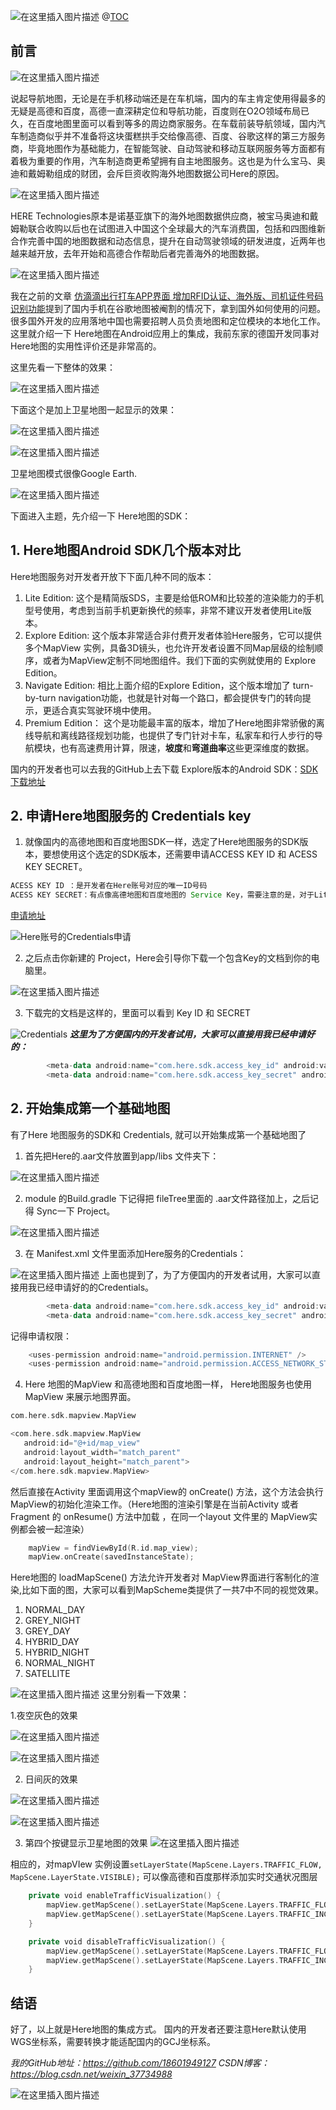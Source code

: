
![在这里插入图片描述](https://img-blog.csdnimg.cn/20210221153348342.jpeg?x-oss-process=image/watermark,type_ZmFuZ3poZW5naGVpdGk,shadow_10,text_aHR0cHM6Ly9ibG9nLmNzZG4ubmV0L3dlaXhpbl8zNzczNDk4OA==,size_16,color_FFFFFF,t_70#pic_center)
@[TOC](目录)

## 前言
![在这里插入图片描述](https://img-blog.csdnimg.cn/20210221153232320.jpeg?x-oss-process=image/watermark,type_ZmFuZ3poZW5naGVpdGk,shadow_10,text_aHR0cHM6Ly9ibG9nLmNzZG4ubmV0L3dlaXhpbl8zNzczNDk4OA==,size_16,color_FFFFFF,t_70#pic_center)

说起导航地图，无论是在手机移动端还是在车机端，国内的车主肯定使用得最多的无疑是高德和百度，高德一直深耕定位和导航功能，百度则在O2O领域布局已久，在百度地图里面可以看到等多的周边商家服务。在车载前装导航领域，国内汽车制造商似乎并不准备将这块蛋糕拱手交给像高德、百度、谷歌这样的第三方服务商，毕竟地图作为基础能力，在智能驾驶、自动驾驶和移动互联网服务等方面都有着极为重要的作用，汽车制造商更希望拥有自主地图服务。这也是为什么宝马、奥迪和戴姆勒组成的财团，会斥巨资收购海外地图数据公司Here的原因。

![在这里插入图片描述](https://img-blog.csdnimg.cn/2021022115331063.jpeg?x-oss-process=image/watermark,type_ZmFuZ3poZW5naGVpdGk,shadow_10,text_aHR0cHM6Ly9ibG9nLmNzZG4ubmV0L3dlaXhpbl8zNzczNDk4OA==,size_16,color_FFFFFF,t_70#pic_center)


  HERE Technologies原本是诺基亚旗下的海外地图数据供应商，被宝马奥迪和戴姆勒联合收购以后也在试图进入中国这个全球最大的汽车消费国，包括和四图维新合作完善中国的地图数据和动态信息，提升在自动驾驶领域的研发进度，近两年也越来越开放，去年开始和高德合作帮助后者完善海外的地图数据。
  
  ![在这里插入图片描述](https://img-blog.csdnimg.cn/20210221153321928.jpeg?x-oss-process=image/watermark,type_ZmFuZ3poZW5naGVpdGk,shadow_10,text_aHR0cHM6Ly9ibG9nLmNzZG4ubmV0L3dlaXhpbl8zNzczNDk4OA==,size_16,color_FFFFFF,t_70#pic_center)

  我在之前的文章 [仿滴滴出行打车APP界面 增加RFID认证、海外版、司机证件号码识别功能](https://blog.csdn.net/weixin_37734988/article/details/92796055)提到了国内手机在谷歌地图被阉割的情况下，拿到国外如何使用的问题。很多国外开发的应用落地中国也需要招聘人员负责地图和定位模块的本地化工作。这里就介绍一下 Here地图在Android应用上的集成，我前东家的德国开发同事对Here地图的实用性评价还是非常高的。

这里先看一下整体的效果：


![在这里插入图片描述](https://img-blog.csdnimg.cn/20210221230549723.gif#pic_center)

下面这个是加上卫星地图一起显示的效果：

![在这里插入图片描述](https://img-blog.csdnimg.cn/20210221230633620.gif#pic_center)

![在这里插入图片描述](https://img-blog.csdnimg.cn/20210221230651827.gif#pic_center)

卫星地图模式很像Google Earth.

![在这里插入图片描述](https://img-blog.csdnimg.cn/20210221231115985.jpeg#pic_center)


下面进入主题，先介绍一下 Here地图的SDK：

## 1.  Here地图Android SDK几个版本对比

Here地图服务对开发者开放下下面几种不同的版本：
 
1. Lite Edition: 这个是精简版SDS，主要是给低ROM和比较差的渲染能力的手机型号使用，考虑到当前手机更新换代的频率，非常不建议开发者使用Lite版本。
2. Explore Edition: 这个版本非常适合非付费开发者体验Here服务，它可以提供多个MapView 实例，具备3D镜头，也允许开发者设置不同Map层级的绘制顺序，或者为MapView定制不同地图组件。我们下面的实例就使用的 Explore Edition。
3. Navigate Edition: 相比上面介绍的Explore Edition，这个版本增加了 turn-by-turn navigation功能，也就是针对每一个路口，都会提供专门的转向提示，更适合真实驾驶环境中使用。
4. Premium Edition： 这个是功能最丰富的版本，增加了Here地图非常骄傲的离线导航和离线路径规划功能，也提供了专门针对卡车，私家车和行人步行的导航模块，也有高速费用计算，限速，**坡度**和**弯道曲率**这些更深维度的数据。

国内的开发者也可以去我的GitHub上去下载 Explore版本的Android SDK：[SDK下载地址](https://github.com/18601949127)


## 2. 申请Here地图服务的 Credentials key

1. 就像国内的高德地图和百度地图SDK一样，选定了Here地图服务的SDK版本，要想使用这个选定的SDK版本，还需要申请ACCESS KEY ID 和 ACESS KEY SECRET。

```java
ACESS KEY ID ：是开发者在Here账号对应的唯一ID号码
ACESS KEY SECRET：有点像高德地图和百度地图的 Service Key，需要注意的是，对于Lite 和 Explore 版本，Here 服务的KEY SECRET 可以用在多个应用，
```


[申请地址](https://developer.here.com/projects)

![Here账号的Credentials申请](https://img-blog.csdnimg.cn/20210221181659870.jpg?x-oss-process=image/watermark,type_ZmFuZ3poZW5naGVpdGk,shadow_10,text_aHR0cHM6Ly9ibG9nLmNzZG4ubmV0L3dlaXhpbl8zNzczNDk4OA==,size_16,color_FFFFFF,t_70#pic_center)


2. 之后点击你新建的 Project，Here会引导你下载一个包含Key的文档到你的电脑里。


![在这里插入图片描述](https://img-blog.csdnimg.cn/20210221182503270.jpg?x-oss-process=image/watermark,type_ZmFuZ3poZW5naGVpdGk,shadow_10,text_aHR0cHM6Ly9ibG9nLmNzZG4ubmV0L3dlaXhpbl8zNzczNDk4OA==,size_16,color_FFFFFF,t_70#pic_center)

3. 下载完的文档是这样的，里面可以看到 Key ID 和 SECRET

![Credentials](https://img-blog.csdnimg.cn/20210221183006644.jpg?x-oss-process=image/watermark,type_ZmFuZ3poZW5naGVpdGk,shadow_10,text_aHR0cHM6Ly9ibG9nLmNzZG4ubmV0L3dlaXhpbl8zNzczNDk4OA==,size_16,color_FFFFFF,t_70#pic_center)
***这里为了方便国内的开发者试用，大家可以直接用我已经申请好的：*** 


```kotlin
        <meta-data android:name="com.here.sdk.access_key_id" android:value="3wjgOaM6HWUI6V_dnWi_Yg" />
        <meta-data android:name="com.here.sdk.access_key_secret" android:value="dVOGgmxCAOdvZpH6EmQ3O8cKVqCAWvrRunoLUngaqU5HJg1cBHPtHdWoDXDRGFHffLs3HvDjwXlbH9ML3g1KdQ" />
```

## 2. 开始集成第一个基础地图

有了Here 地图服务的SDK和 Credentials, 就可以开始集成第一个基础地图了

1. 首先把Here的.aar文件放置到app/libs 文件夹下：

![在这里插入图片描述](https://img-blog.csdnimg.cn/2021022118445620.jpg?x-oss-process=image/watermark,type_ZmFuZ3poZW5naGVpdGk,shadow_10,text_aHR0cHM6Ly9ibG9nLmNzZG4ubmV0L3dlaXhpbl8zNzczNDk4OA==,size_02,color_FFFFFF,t_70#pic_center)

 2. module 的Build.gradle 下记得把 fileTree里面的 .aar文件路径加上，之后记得 Sync一下 Project。 

![在这里插入图片描述](https://img-blog.csdnimg.cn/20210221184853805.jpg?x-oss-process=image/watermark,type_ZmFuZ3poZW5naGVpdGk,shadow_10,text_aHR0cHM6Ly9ibG9nLmNzZG4ubmV0L3dlaXhpbl8zNzczNDk4OA==,size_16,color_FFFFFF,t_70#pic_center)

3. 在 Manifest.xml 文件里面添加Here服务的Credentials： 

![在这里插入图片描述](https://img-blog.csdnimg.cn/2021022118545379.jpg?x-oss-process=image/watermark,type_ZmFuZ3poZW5naGVpdGk,shadow_10,text_aHR0cHM6Ly9ibG9nLmNzZG4ubmV0L3dlaXhpbl8zNzczNDk4OA==,size_16,color_FFFFFF,t_70#pic_center)
上面也提到了，为了方便国内的开发者试用，大家可以直接用我已经申请好的的Credentials。

```kotlin
        <meta-data android:name="com.here.sdk.access_key_id" android:value="3wjgOaM6HWUI6V_dnWi_Yg" />
        <meta-data android:name="com.here.sdk.access_key_secret" android:value="dVOGgmxCAOdvZpH6EmQ3O8cKVqCAWvrRunoLUngaqU5HJg1cBHPtHdWoDXDRGFHffLs3HvDjwXlbH9ML3g1KdQ" />

```
记得申请权限： 
 

```kotlin
    <uses-permission android:name="android.permission.INTERNET" />
    <uses-permission android:name="android.permission.ACCESS_NETWORK_STATE" />
```

4. Here 地图的MapView
  和高德地图和百度地图一样， Here地图服务也使用MapView 来展示地图界面。
  

```kotlin
com.here.sdk.mapview.MapView
```

```kotlin
<com.here.sdk.mapview.MapView
   android:id="@+id/map_view"
   android:layout_width="match_parent"
   android:layout_height="match_parent">
</com.here.sdk.mapview.MapView>

```
然后直接在Activity 里面调用这个mapView的 onCreate() 方法，这个方法会执行MapView的初始化渲染工作。（Here地图的渲染引擎是在当前Activity 或者 Fragment 的 onResume() 方法中加载 ，在同一个layout 文件里的 MapView实例都会被一起渲染）

```kotlin
    mapView = findViewById(R.id.map_view);
    mapView.onCreate(savedInstanceState);
```

Here地图的 loadMapScene() 方法允许开发者对 MapView界面进行客制化的渲染,比如下面的图，大家可以看到MapScheme类提供了一共7中不同的视觉效果。

1. NORMAL_DAY 
2. GREY_NIGHT
3. GREY_DAY
4. HYBRID_DAY
5. HYBRID_NIGHT
6. NORMAL_NIGHT 
7. SATELLITE 

![在这里插入图片描述](https://img-blog.csdnimg.cn/20210221204829869.jpg?x-oss-process=image/watermark,type_ZmFuZ3poZW5naGVpdGk,shadow_10,text_aHR0cHM6Ly9ibG9nLmNzZG4ubmV0L3dlaXhpbl8zNzczNDk4OA==,size_16,color_FFFFFF,t_70#pic_center)
这里分别看一下效果：

1.夜空灰色的效果

![在这里插入图片描述](https://img-blog.csdnimg.cn/20210221220615905.gif#pic_center)

![在这里插入图片描述](https://img-blog.csdnimg.cn/2021022123302433.jpeg?x-oss-process=image/watermark,type_ZmFuZ3poZW5naGVpdGk,shadow_10,text_aHR0cHM6Ly9ibG9nLmNzZG4ubmV0L3dlaXhpbl8zNzczNDk4OA==,size_16,color_FFFFFF,t_70#pic_center)


2. 日间灰的效果

![在这里插入图片描述](https://img-blog.csdnimg.cn/20210221221742196.gif#pic_center)

![在这里插入图片描述](https://img-blog.csdnimg.cn/20210221231836837.jpeg?x-oss-process=image/watermark,type_ZmFuZ3poZW5naGVpdGk,shadow_10,text_aHR0cHM6Ly9ibG9nLmNzZG4ubmV0L3dlaXhpbl8zNzczNDk4OA==,size_16,color_FFFFFF,t_70#pic_center)

3. 第四个按键显示卫星地图的效果
![在这里插入图片描述](https://img-blog.csdnimg.cn/20210221222236684.gif#pic_center)


相应的，对mapVIew 实例设置`setLayerState(MapScene.Layers.TRAFFIC_FLOW, MapScene.LayerState.VISIBLE);` 可以像高德和百度那样添加实时交通状况图层

```kotlin
    private void enableTrafficVisualization() {
        mapView.getMapScene().setLayerState(MapScene.Layers.TRAFFIC_FLOW, MapScene.LayerState.VISIBLE);
        mapView.getMapScene().setLayerState(MapScene.Layers.TRAFFIC_INCIDENTS, MapScene.LayerState.VISIBLE);
    }

    private void disableTrafficVisualization() {
        mapView.getMapScene().setLayerState(MapScene.Layers.TRAFFIC_FLOW, MapScene.LayerState.HIDDEN);
        mapView.getMapScene().setLayerState(MapScene.Layers.TRAFFIC_INCIDENTS, MapScene.LayerState.HIDDEN);
    }
```

## 结语
好了，以上就是Here地图的集成方式。
国内的开发者还要注意Here默认使用 WGS坐标系，需要转换才能适配国内的GCJ坐标系。


*我的GitHub地址：https://github.com/18601949127
CSDN博客：https://blog.csdn.net/weixin_37734988*



![在这里插入图片描述](https://img-blog.csdnimg.cn/20210131223121254.jpeg?x-oss-process=image/watermark,type_ZmFuZ3poZW5naGVpdGk,shadow_10,text_aHR0cHM6Ly9ibG9nLmNzZG4ubmV0L3dlaXhpbl8zNzczNDk4OA==,size_16,color_FFFFFF,t_70#pic_center)

